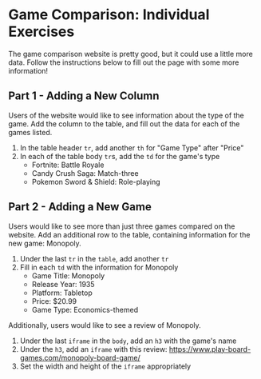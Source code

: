 # Game Comparison: Individual Exercises
The game comparison website is pretty good, but it could use a little more data. Follow the instructions below to fill out the page with some more information!

## Part 1 - Adding a New Column
Users of the website would like to see information about the type of the game. Add the column to the table, and fill out the data for each of the games listed.

1. In the table header `tr`, add another `th` for "Game Type" after "Price"
1. In each of the table body `tr`s, add the `td` for the game's type
    - Fortnite: Battle Royale
    - Candy Crush Saga: Match-three
    - Pokemon Sword & Shield: Role-playing

## Part 2 - Adding a New Game
Users would like to see more than just three games compared on the website. Add an additional row to the table, containing information for the new game: Monopoly.

1. Under the last `tr` in the `table`, add another `tr`
1. Fill in each `td` with the information for Monopoly
    - Game Title: Monopoly
    - Release Year: 1935
    - Platform: Tabletop
    - Price: $20.99
    - Game Type: Economics-themed

Additionally, users would like to see a review of Monopoly.

1. Under the last `iframe` in the `body`, add an `h3` with the game's name
1. Under the `h3`, add an `iframe` with this review: https://www.play-board-games.com/monopoly-board-game/
1. Set the width and height of the `iframe` appropriately
